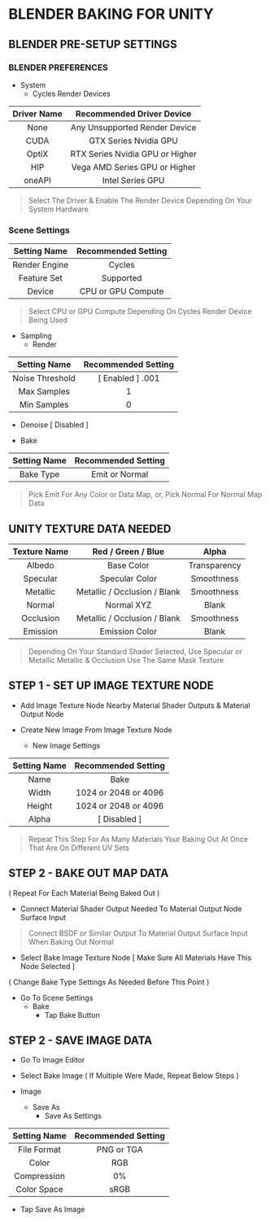 BLENDER BAKING FOR UNITY
========================
BLENDER PRE-SETUP SETTINGS
--------------------------
### BLENDER PREFERENCES
- System
  - Cycles Render Devices

|  Driver Name  |   Recommended Driver Device     |
| :-----------: | :-----------------------------: |
| None          | Any Unsupported Render Device   |
| CUDA          | GTX Series Nvidia GPU           |
| OptiX         | RTX Series Nvidia GPU or Higher |
| HIP           | Vega AMD Series GPU or Higher   |
| oneAPI        | Intel Series GPU                |
> Select The Driver & Enable The Render Device Depending On Your System Hardware

### Scene Settings

| Setting Name  | Recommended Setting |
| :-----------: | :-----------------: |
| Render Engine |       Cycles        |
| Feature Set   |     Supported       |
|    Device     | CPU or GPU Compute  |
> Select CPU or GPU Compute Depending On Cycles Render Device Being Used

- Sampling
  - Render

|  Setting Name   | Recommended Setting |
| :-------------: | :-----------------: |
| Noise Threshold |  [ Enabled ]  .001  |
|   Max Samples   |          1          |
|   Min Samples   |          0          |

- Denoise [ Disabled ]

- Bake

|  Setting Name  | Recommended Setting |
| :------------: | :-----------------: |
|   Bake Type    |   Emit or Normal    |
> Pick Emit For Any Color or Data Map, or, Pick Normal For Normal Map Data

UNITY TEXTURE DATA NEEDED
-------------------------

|  Texture Name  |      Red / Green / Blue      |     Alpha    |
| :------------: | :--------------------------: | :----------: |
|     Albedo     |          Base Color          | Transparency |
|    Specular    |        Specular Color        |  Smoothness  |
|    Metallic    | Metallic / Occlusion / Blank |  Smoothness  |
|     Normal     |          Normal XYZ          |     Blank    |
|   Occlusion    | Metallic / Occlusion / Blank |  Smoothness  |
|    Emission    |        Emission Color        |     Blank    |
> Depending On Your Standard Shader Selected, Use Specular or Metallic
> Metallic & Occlusion Use The Same Mask Texture

STEP 1 - SET UP IMAGE TEXTURE NODE
----------------------------------

- Add Image Texture Node Nearby Material Shader Outputs & Material Output Node

- Create New Image From Image Texture Node
  - New Image Settings

|  Setting Name  | Recommended Setting  |
| :------------: | :------------------: |
|      Name      |         Bake         |
|      Width     | 1024 or 2048 or 4096 |
|      Height    | 1024 or 2048 or 4096 |
|      Alpha     |     [ Disabled ]     |
> Repeat This Step For As Many Materials Your Baking Out At Once That Are On Different UV Sets

STEP 2 - BAKE OUT MAP DATA
--------------------------

( Repeat For Each Material Being Baked Out )

- Connect Material Shader Output Needed To Material Output Node Surface Input
> Connect BSDF or Similar Output To Material Output Surface Input When Baking Out Normal

- Select Bake Image Texture Node [ Make Sure All Materials Have This Node Selected ]

( Change Bake Type Settings As Needed Before This Point )

- Go To Scene Settings
  - Bake
    - Tap Bake Button

STEP 2 - SAVE IMAGE DATA
------------------------

- Go To Image Editor

- Select Bake Image ( If Multiple Were Made, Repeat Below Steps )

- Image
  - Save As
    - Save As Settings

|  Setting Name  | Recommended Setting  |
| :------------: | :------------------: |
|  File Format   |      PNG or TGA      |
|     Color      |         RGB          |
|  Compression   |         0%           |
|  Color Space   |        sRGB          |

- Tap Save As Image
